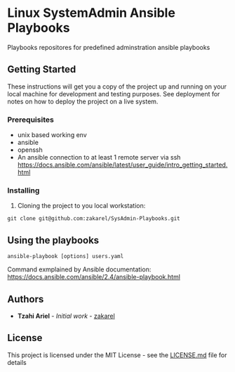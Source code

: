 # Linux SystemAdmin Ansible Playbooks

Playbooks repositores for predefined adminstration ansible playbooks

## Getting Started

These instructions will get you a copy of the project up and running on your local machine for development and testing purposes. See deployment for notes on how to deploy the project on a live system.

### Prerequisites

- unix based working env
- ansible
- openssh
- An ansible connection to at least 1 remote server via ssh
https://docs.ansible.com/ansible/latest/user_guide/intro_getting_started.html

### Installing

1. Cloning the project to you local workstation:

```
git clone git@github.com:zakarel/SysAdmin-Playbooks.git
```
## Using the playbooks

```
ansible-playbook [options] users.yaml
```
Command exmplained by Ansible documentation: https://docs.ansible.com/ansible/2.4/ansible-playbook.html

## Authors

* **Tzahi Ariel** - *Initial work* - [zakarel](https://github.com/zakarel)

## License

This project is licensed under the MIT License - see the [LICENSE.md](LICENSE.md) file for details
